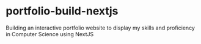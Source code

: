 # portfolio-build-nextjs
Building an interactive portfolio website to display my skills and proficiency in Computer Science using NextJS
